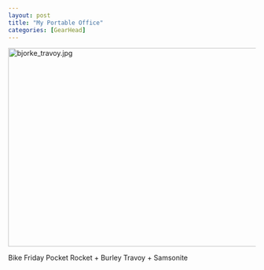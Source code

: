```yaml
---
layout: post
title: "My Portable Office"
categories: [GearHead]
---
```

<img alt="bjorke_travoy.jpg" src="http://www.botzilla.com/blog/archives/pix2012/bjorke_travoy.jpg" width="807" height="405" border="0" />

Bike Friday Pocket Rocket + Burley Travoy + Samsonite

<img src="http://www.botzilla.com/blog/archives/pix2012/bjorke_travoy_thumb.jpg" STYLE="display: none;"  />

<!--more-->

